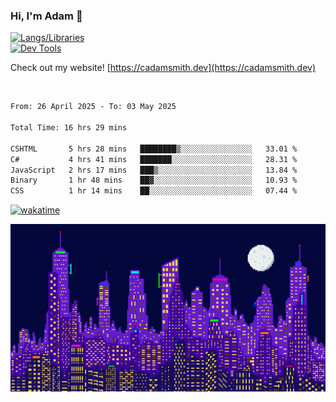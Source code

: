 ### Hi, I'm Adam 👋

[![Langs/Libraries](https://skillicons.dev/icons?i=cs,dotnet,js,css,html,sass,ts,jquery,bootstrap)](https://skillicons.dev)
<br/>
[![Dev Tools](https://skillicons.dev/icons?i=git,github,githubactions,visualstudio)](https://skillicons.dev)

Check out my website! [https://cadamsmith.dev](https://cadamsmith.dev)

<br/>

<!--START_SECTION:waka-->

```txt
From: 26 April 2025 - To: 03 May 2025

Total Time: 16 hrs 29 mins

CSHTML       5 hrs 28 mins   ████████▒░░░░░░░░░░░░░░░░   33.01 %
C#           4 hrs 41 mins   ███████░░░░░░░░░░░░░░░░░░   28.31 %
JavaScript   2 hrs 17 mins   ███▒░░░░░░░░░░░░░░░░░░░░░   13.84 %
Binary       1 hr 48 mins    ██▓░░░░░░░░░░░░░░░░░░░░░░   10.93 %
CSS          1 hr 14 mins    ██░░░░░░░░░░░░░░░░░░░░░░░   07.44 %
```

<!--END_SECTION:waka-->

[![wakatime](https://wakatime.com/badge/user/2234bda2-efd3-47c5-8724-79108edfe9aa.svg)](https://wakatime.com/@2234bda2-efd3-47c5-8724-79108edfe9aa)

![Pixelated city at night](./media/city.gif)
